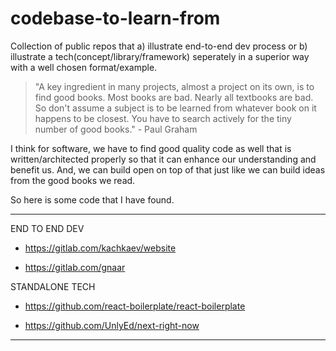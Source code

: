 # codebase-to-learn-from

Collection of public repos that 
a) illustrate end-to-end dev process or 
b) illustrate a tech(concept/library/framework) seperately in a superior way with a well chosen format/example.  

> "A key ingredient in many projects, almost a project on its own, is to find good books. Most books are bad. Nearly all textbooks are bad. So don't assume a subject is to be learned from whatever book on it happens to be closest. You have to search actively for the tiny number of good books." - Paul Graham

I think for software, we have to find good quality code as well that is written/architected properly so that it can enhance our understanding and benefit us. And, we can build open on top of that just like we can build ideas from the good books we read. 

So here is some code that I have found.

***

END TO END DEV

* https://gitlab.com/kachkaev/website 

* https://gitlab.com/gnaar


STANDALONE TECH

* https://github.com/react-boilerplate/react-boilerplate 

* https://github.com/UnlyEd/next-right-now

***

